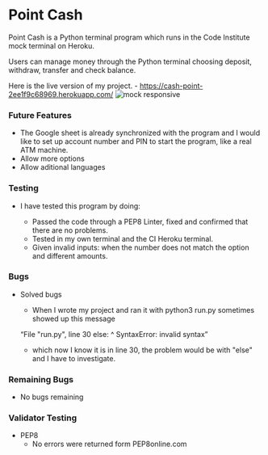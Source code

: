 # Point Cash

Point Cash is a Python terminal program which runs in the Code Institute mock terminal on Heroku.

Users can manage money through the Python terminal choosing deposit, withdraw, transfer and check balance.

Here is the live version of my project. - https://cash-point-2ee1f9c68969.herokuapp.com/
![mock responsive](https://user-images.githubusercontent.com/127660583/254711225-2e2b3b58-0a3d-49d5-96e3-c9391e1961c1.png)



### Future Features

- The Google sheet is already synchronized with the program and I would like to set up account number and PIN to start the program, like a real ATM machine.
- Allow more options
- Allow aditional languages

### Testing

- I have tested this program by doing:

    - Passed the code through a PEP8 Linter, fixed and confirmed that there are no problems.
    - Tested in my own terminal and the CI Heroku terminal.
    - Given invalid inputs: when the number does not match the option and different amounts.

### Bugs

- Solved bugs

    - When I wrote my project and ran it with python3 run.py sometimes showed up this message
    
    “File "run.py", line 30
     else:
     ^
    SyntaxError: invalid syntax”

    - which now I know it is in line 30, the problem would be with "else" and I have to investigate.

### Remaining Bugs

- No bugs remaining

### Validator Testing

- PEP8
    - No errors were returned form PEP8online.com


